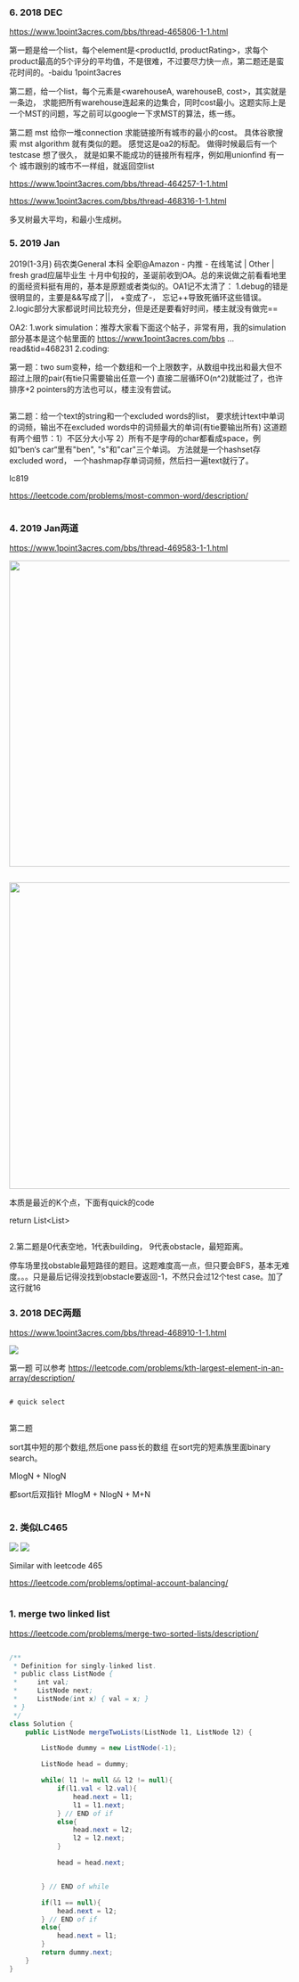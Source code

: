 ### 6. 2018 DEC

https://www.1point3acres.com/bbs/thread-465806-1-1.html

第一题是给一个list，每个element是<productId, productRating>，求每个product最高的5个评分的平均值，不是很难，不过要尽力快一点，第二题还是蛮花时间的。-baidu 1point3acres

第二题，给一个list，每个元素是<warehouseA, warehouseB, cost>，其实就是一条边， 求能把所有warehouse连起来的边集合，同时cost最小。这题实际上是一个MST的问题，写之前可以google一下求MST的算法，练一练。

第二题 mst 给你一堆connection 求能链接所有城市的最小的cost。 具体谷歌搜索 mst algorithm 就有类似的题。 感觉这是oa2的标配。 做得时候最后有一个testcase 想了很久， 就是如果不能成功的链接所有程序，例如用unionfind 有一个 城市跟别的城市不一样组，就返回空list


https://www.1point3acres.com/bbs/thread-464257-1-1.html


https://www.1point3acres.com/bbs/thread-468316-1-1.html

多叉树最大平均，和最小生成树。



### 5. 2019 Jan

2019(1-3月) 码农类General 本科 全职@Amazon - 内推 - 在线笔试  | Other | fresh grad应届毕业生
十月中旬投的，圣诞前收到OA。总的来说做之前看看地里的面经资料挺有用的，基本是原题或者类似的。OA1记不太清了：
1.debug的错是很明显的，主要是&&写成了||， +变成了-， 忘记++导致死循环这些错误。
2.logic部分大家都说时间比较充分，但是还是要看好时间，楼主就没有做完==

OA2:
1.work simulation：推荐大家看下面这个帖子，非常有用，我的simulation部分基本是这个帖里面的
https://www.1point3acres.com/bbs ... read&tid=468231
2.coding:


第一题：two sum变种，给一个数组和一个上限数字，从数组中找出和最大但不超过上限的pair(有tie只需要输出任意一个)
直接二层循环O(n^2)就能过了，也许排序+2 pointers的方法也可以，楼主没有尝试。

```java

```

第二题：给一个text的string和一个excluded words的list， 要求统计text中单词的词频，输出不在excluded words中的词频最大的单词(有tie要输出所有)
这道题有两个细节：1）不区分大小写 2）所有不是字母的char都看成space，例如“ben‘s car“里有"ben", "s"和"car"三个单词。
方法就是一个hashset存excluded word， 一个hashmap存单词词频，然后扫一遍text就行了。

lc819

https://leetcode.com/problems/most-common-word/description/

```java

```

### 4. 2019 Jan两道

https://www.1point3acres.com/bbs/thread-469583-1-1.html


<img src="https://www.1point3acres.com/bbs/data/attachment/forum/201901/07/093147l4l4ikkob6qbb4l9.jpg" width="550px"/>

```java

```

<img src="https://www.1point3acres.com/bbs/data/attachment/forum/201901/07/093146lfi2f568afqdqd5w.jpg" width="550px"/>

本质是最近的K个点，下面有quick的code

return List<List<Integer>>


```java

```

2.第二题是0代表空地，1代表building， 9代表obstacle，最短距离。

停车场里找obstable最短路径的题目。这题难度高一点，但只要会BFS，基本无难度。。。只是最后记得没找到obstacle要返回-1，不然只会过12个test case。加了这行就16


### 3. 2018 DEC两题

https://www.1point3acres.com/bbs/thread-468910-1-1.html


![](https://ws3.sinaimg.cn/large/006tNc79ly1fz1g2m3140j31sg03kwgj.jpg)

第一题 可以参考 https://leetcode.com/problems/kth-largest-element-in-an-array/description/

```java

# quick select



```

第二题

sort其中短的那个数组,然后one pass长的数组 在sort完的短素族里面binary search。

MlogN + NlogN

都sort后双指针
MlogM + NlogN + M+N

```java

```



### 2. 类似LC465

![](https://ws3.sinaimg.cn/large/006tNc79ly1fz1fr4hb33j30tq0eo1kx.jpg)
![](https://ws4.sinaimg.cn/large/006tNc79ly1fz1futozyvj30ss0drqps.jpg)

Similar with leetcode 465

https://leetcode.com/problems/optimal-account-balancing/

```java

```

### 1. merge two linked list

https://leetcode.com/problems/merge-two-sorted-lists/description/

```java

/**
 * Definition for singly-linked list.
 * public class ListNode {
 *     int val;
 *     ListNode next;
 *     ListNode(int x) { val = x; }
 * }
 */
class Solution {
    public ListNode mergeTwoLists(ListNode l1, ListNode l2) {

        ListNode dummy = new ListNode(-1);

        ListNode head = dummy;

        while( l1 != null && l2 != null){
            if(l1.val < l2.val){
                head.next = l1;
                l1 = l1.next;
            } // END of if
            else{
                head.next = l2;
                l2 = l2.next;
            }

            head = head.next;


        } // END of while

        if(l1 == null){
            head.next = l2;
        } // END of if
        else{
            head.next = l1;
        }
        return dummy.next;
    }
}

```
